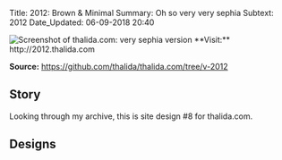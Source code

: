 Title:          2012: Brown & Minimal
Summary:        Oh so very very sephia
Subtext:        2012
Date_Updated:   06-09-2018 20:40

<img alt="Screenshot of thalida.com: very sephia version" src="/static/images/posts/meta-history/2012/screenshot.png" class="img--block">
**Visit:**
http://2012.thalida.com

**Source:**
https://github.com/thalida/thalida.com/tree/v-2012

## Story
Looking through my archive, this is site design #8 for thalida.com.

## Designs
